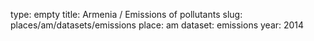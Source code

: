 type: empty
title: Armenia / Emissions of pollutants
slug: places/am/datasets/emissions
place: am
dataset: emissions
year: 2014
